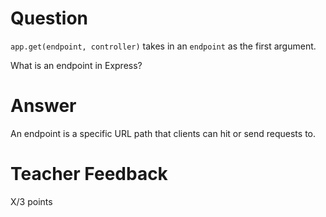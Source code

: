 # Question

`app.get(endpoint, controller)` takes in an `endpoint` as the first argument.

What is an endpoint in Express?

# Answer

An endpoint is a specific URL path that clients can hit or send requests to. 

# Teacher Feedback

X/3 points
